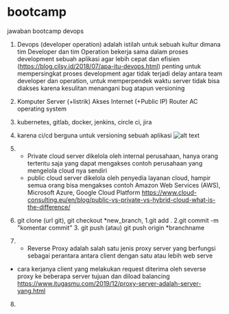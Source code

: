 # bootcamp
jawaban bootcamp devops
1. Devops (developer operation) adalah istilah untuk sebuah kultur dimana tim Developer dan tim Operation bekerja sama dalam proses development sebuah aplikasi agar lebih cepat dan efisien (https://blog.cilsy.id/2018/07/apa-itu-devops.html)
penting untuk mempersingkat proses development agar tidak terjadi delay antara team developer dan operation, untuk memperpendek waktu server tidak bisa diakses karena kesulitan menangani bug atapun versioning

2. Komputer Server (+listrik)
   Akses Internet (+Public IP)
   Router
   AC
   operating system

3. kubernetes, gitlab, docker, jenkins, circle ci, jira

4. karena ci/cd berguna untuk versioning sebuah aplikasi ![alt text](http://url/to/img.png)

5. - Private cloud server dikelola oleh internal perusahaan, hanya orang tertentu saja yang dapat mengakses
     contoh perusahaan yang mengelola cloud nya sendiri
   - public  cloud server dikelola oleh penyedia layanan cloud, hampir semua orang bisa mengakses
     contoh Amazon Web Services (AWS), Microsoft Azure, Google Cloud Platform
https://www.cloud-consulting.eu/en/blog/public-vs-private-vs-hybrid-cloud-what-is-the-difference/

6. git clone (url git), git checkout *new_branch, 1.git add . 2.git commit -m "komentar commit" 3. git push (atau) git push origin *branchname

7. - Reverse Proxy adalah salah satu jenis proxy server yang berfungsi sebagai perantara antara client dengan satu atau lebih web serve 
- cara kerjanya client yang melakukan request diterima oleh severse proxy ke beberapa server tujuan dan diload balancing
https://www.itugasmu.com/2019/12/proxy-server-adalah-server-yang.html

8. 